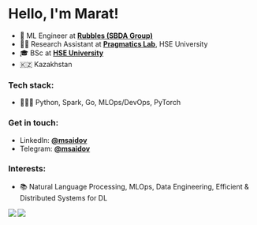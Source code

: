 # Hello, I'm Marat!
- 🔭 ML Engineer at [**Rubbles (SBDA Group)**](https://sbdagroup.com/)
- 👨‍🔬 Research Assistant at [**Pragmatics Lab**](https://cs.hse.ru/ai/computational-pragmatics/), HSE University
- 🎓 BSc at [**HSE University**](https://www.hse.ru/)
- 🇰🇿 Kazakhstan

### Tech stack:
- 🧑🏻‍💻 Python, Spark, Go, MLOps/DevOps, PyTorch

### Get in touch:
- LinkedIn: [**@msaidov**](https://www.linkedin.com/in/msaidov/)
- Telegram: [**@msaidov**](https://t.me/msaidov)

### Interests:

- 📚 Natural Language Processing, MLOps, Data Engineering, Efficient & Distributed Systems for DL

<a href="https://github.com/MaratSaidov"> 
  <img align="left" src="https://github-readme-stats.vercel.app/api?username=MaratSaidov&show_icons=true&count_private=true&theme=tokyonight&hide_border=true&include_all_commits=true"/> 
   <img align="left" src="https://github-readme-stats.vercel.app/api/top-langs/?username=MaratSaidov&hide_border=true&count_private=true&langs_count=3&theme=tokyonight&hide=java,tex,makefile,html,jupyter%20notebook"/>
</a>
